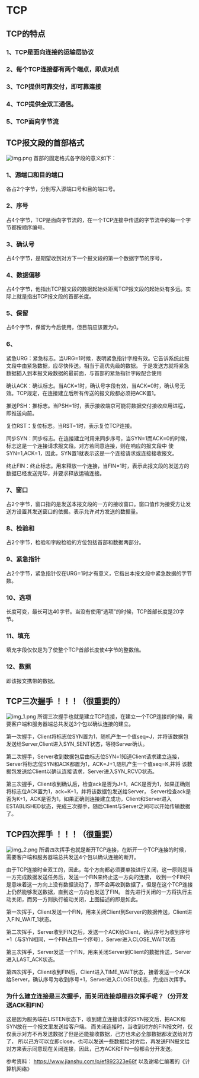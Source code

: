 # TCP

## TCP的特点
### 1、TCP是面向连接的运输层协议
### 2、每个TCP连接都有两个端点，即点对点
### 3、TCP提供可靠交付，即可靠连接
### 4、TCP提供全双工通信。
### 5、TCP面向字节流

## TCP报文段的首部格式
![img.png](img.png)
首部的固定格式各字段的意义如下：
### 1、源端口和目的端口
各占2个字节，分别写入源端口号和目的端口号。
### 2、序号
占4个字节，TCP是面向字节流的，在一个TCP连接中传送的字节流中的每一个字节都按顺序编号。
### 3、确认号
占4个字节，是期望收到对方下一个报文段的第一个数据字节的序号，
### 4、数据偏移
占4个字节，他指出TCP报文段的数据起始处距离TCP报文段的起始处有多远。实际上就是指出TCP报文段的首部长度。
### 5、保留
占6个字节，保留为今后使用，但目前应该置为0。
### 6、
紧急URG：紧急标志。当URG=1时候，表明紧急指针字段有效。它告诉系统此报文段中由紧急数据，应尽快传送。相当于高优先级的数据。
于是发送方就将紧急数据插入到本报文段数据的最前面，与首部的紧急指针字段配合使用

确认ACK：确认标志。当ACK=1时，确认号字段有效，当ACK=0时，确认号无效。TCP规定，在连接建立后所有传送的报文段都必须把ACK置1。

推送PSH：推标志。当PSH=1时，表示接收端京可能将数据交付接收应用进程，即推送向前。

复位RST：复位标志。当RST=1时，表示复位TCP连接。

同步SYN：同步标志。在连接建立时用来同步序号，当SYN=1而ACK=0的时候，标志这是一个连接请求报文段。对方若同意连接，则在响应的报文段中
使SYN=1,ACK=1，因此，SYN置1就表示这是一个连接请求或连接接收报文。

终止FIN：终止标志。用来释放一个连接，当FIN=1时，表示此报文段的发送方的数据已经发送完毕，并要求释放运输连接。

### 7、窗口
占2个字节，窗口指的是发送本报文段的一方的接收窗口。窗口值作为接受方让发送方设置其发送窗口的依据。表示允许对方发送的数据量。
### 8、检验和
占2个字节，检验和字段检验的方位包括首部和数据两部分。
### 9、紧急指针
占2个字节，紧急指针仅在URG=1时才有意义，它指出本报文段中紧急数据的字节数。
### 10、选项
长度可变，最长可达40字节。当没有使用“选项”的时候，TCP首部长度是20字节。
### 11、填充
填充字段仅仅是为了使整个TCP首部长度使4字节的整数倍。
### 12、数据
即该报文携带的数据。

## TCP三次握手 ！！！（很重要的）
![img_1.png](img_1.png)
所谓三次握手也就是建立TCP连接，在建立一个TCP连接的时候，需要客户端和服务器端总共发送3个包以确认连接的建立。

第一次握手，Client将标志位SYN置为1，随机产生一个值seq=J，并将该数据包发送给Server,Client进入SYN_SENT状态，等待Server确认。

第二次握手，Server收到数据包后由标志位SYN=1知道Client请求建立连接，Server将标志位SYN和ACK都置为1，ACK=J+1,随机产生一个值seq=K,并将
该数据包发送给Client以确认连接请求，Server进入SYN_RCVD状态。

第三次握手，Client收到确认后，检查ack是否为J+1，ACK是否为1，如果正确则将标志位ACK置为1，ack=K+1，并将该数据包发送给Server，
Server检查ack是否为K+1，ACK是否为1，如果正确则连接建立成功，Client和Server进入ESTABLISHED状态，完成三次握手，随后Client与Server之间可以开始传输数据了。

## TCP四次挥手 ！！！（很重要）
![img_2.png](img_2.png)
所谓四次挥手也就是断开TCP连接，在断开一个TCP连接的时候，需要客户端和服务器端总共发送4个包以确认连接的断开。

由于TCP连接时全双工的，因此，每个方向都必须要单独进行关闭，这一原则是当一方完成数据发送任务后，发送一个FIN来终止这一方向的连接，
收到一个FIN只是意味着这一方向上没有数据流动了，即不会再收到数据了，但是在这个TCP连接上仍然能够发送数据，直到这一方向也发送了FIN。
首先进行关闭的一方将执行主动关闭，而另一方则执行被动关闭，上图描述的即是如此。

第一次挥手，Client发送一个FIN，用来关闭Client到Server的数据传送，Client进入FIN_WAIT_1状态。

第二次挥手，Server收到FIN之后，发送一个ACK给Client，确认序号为收到序号+1（与SYN相同，一个FIN占用一个序号），Server进入CLOSE_WAIT状态
 
第三次挥手，Server发送一个FIN，用来关闭Server到Client的数据传送，Server进入LAST_ACK状态。

第四次挥手，Client收到FIN后，Client进入TIME_WAIT状态，接着发送一个ACK给Server，确认序号为收到序号+1，Server进入CLOSED状态，完成四次挥手。


### 为什么建立连接是三次握手，而关闭连接却是四次挥手呢？（分开发送ACK和FIN）
这是因为服务端在LISTEN状态下，收到建立连接请求的SYN报文后，把ACK和SYN放在一个报文里发送给客户端。
而关闭连接时，当收到对方的FIN报文时，仅仅表示对方不再发送数据了但是还能接收数据，己方也未必全部数据都发送给对方了，
所以己方可以立即close，也可以发送一些数据给对方后，再发送FIN报文给对方来表示同意现在关闭连接，因此，己方ACK和FIN一般都会分开发送。


参考资料：
https://www.jianshu.com/p/ef892323e68f
以及谢希仁编著的《计算机网络》
